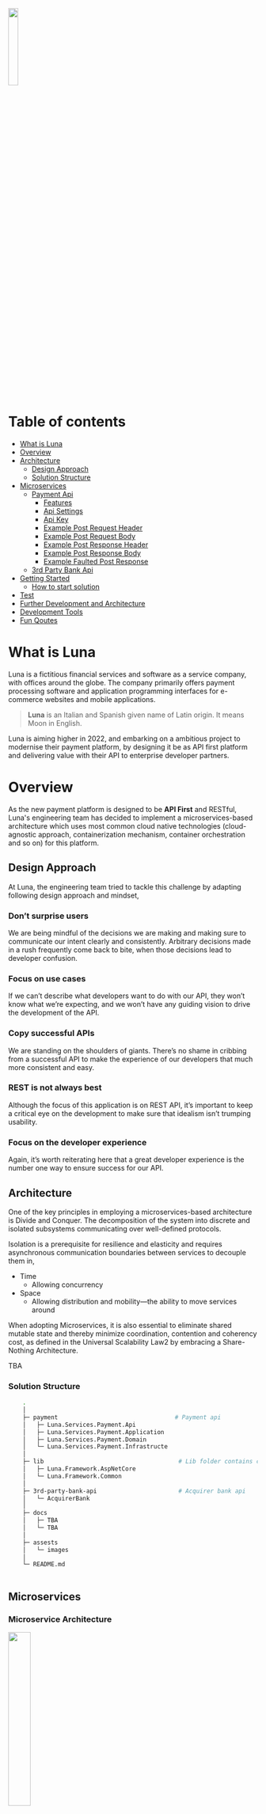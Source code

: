<img src="https://github.com/SalZaki/Luna/blob/main/assets/luna-logo.png" width="20%" height="20%">

# Table of contents

- [What is Luna](#luna)
- [Overview](#overview)
- [Architecture](#architecture)
  - [Design Approach](#design-approach)
  - [Solution Structure](#solution-structure)
- [Microservices](#microservices)
  - [Payment Api](#payment-api)
    - [Features](#features)
    - [Api Settings](#api-settings)
    - [Api Key](#api-key)
    - [Example Post Request Header](#example-request-header)
    - [Example Post Request Body](#example-request-body)
    - [Example Post Response Header](#example-response-header)
    - [Example Post Response Body](#example-response-body)
    - [Example Faulted Post Response](#faulted-post-response)
  - [3rd Party Bank Api](#3rd-party-bank-api)
- [Getting Started](#getting-started)
  - [How to start solution](#start-solution)
- [Test](#test)
- [Further Development and Architecture](#further)
- [Development Tools](#development-tools)
- [Fun Qoutes](#fun-qoutes)

<a name="luna"/>

# What is Luna

Luna is a fictitious financial services and software as a service company, with offices around the globe. The company primarily offers payment processing software and application programming interfaces for e-commerce websites and mobile applications.

> **Luna** is an Italian and Spanish given name of Latin origin. It means Moon in English.

Luna is aiming higher in 2022, and embarking on a ambitious project to modernise their payment platform, by designing it be as API first platform and delivering value with their API to enterprise developer partners.

<a name="overview"/>

# Overview

As the new payment platform is designed to be **API First** and RESTful, Luna's engineering team has decided to implement a microservices-based architecture which uses most common cloud native technologies (cloud-agnostic approach, containerization mechanism, container orchestration and so on) for this platform.

<a name="design"/>

## Design Approach
At Luna, the engineering team tried to tackle this challenge by adapting following design approach and mindset,

### Don’t surprise users
We are being mindful of the decisions we are making and making sure to communicate our intent clearly and consistently. Arbitrary decisions made in a rush frequently come back to bite, when those decisions lead to developer confusion.

### Focus on use cases
If we can’t describe what developers want to do with our API, they won’t know what we’re expecting, and we won’t have any guiding vision to drive the development of the API.

### Copy successful APIs
We are standing on the shoulders of giants. There’s no shame in cribbing from a successful API to make the experience of our developers that much more consistent and easy.

### REST is not always best
Although the focus of this application is on REST API, it’s important to keep a critical eye on the development to make sure that idealism isn’t trumping usability.

### Focus on the developer experience
Again, it’s worth reiterating here that a great developer experience is the number one way to ensure success for our API.

<a name="architecture"/>

## Architecture

One of the key principles in employing a microservices-based architecture is Divide and Conquer. The decomposition of the system into discrete and isolated subsystems communicating over well-defined protocols.

Isolation is a prerequisite for resilience and elasticity and requires asynchronous communication boundaries between services to decouple them in,

- Time
  - Allowing concurrency
- Space
  - Allowing distribution and mobility—the ability to move services around

When adopting Microservices, it is also essential to eliminate shared mutable state and thereby minimize coordination, contention and coherency cost, as defined in the Universal Scalability Law2 by embracing a Share-Nothing Architecture.

TBA

### Solution Structure

```bash
    .
    │
    ├─ payment                                 # Payment api
    │   ├─ Luna.Services.Payment.Api            
    │   ├─ Luna.Services.Payment.Application
    │   ├─ Luna.Services.Payment.Domain
    │   └─ Luna.Services.Payment.Infrastructe
    │
    ├─ lib                                      # Lib folder contains common and cross cutting concerns
    │   ├─ Luna.Framework.AspNetCore
    │   └─ Luna.Framework.Common
    │
    ├─ 3rd-party-bank-api                       # Acquirer bank api
    │   └─ AcquirerBank                         
    │
    ├─ docs
    │   ├─ TBA
    │   └─ TBA
    │
    ├─ assests
    │   └─ images
    │
    └─ README.md
        
```

<a name="microservices"/>

## Microservices

### Microservice Architecture

<img src="https://github.com/SalZaki/Luna/blob/main/assets/luna-ms-architecture.png" width="30%" height="30%">

<a name="payment-api"/>

### Payment Api

<a name="features"/>

#### Features

Luna Payment api is build with following features

- [x] Idempotent support for creating a payment request, based on unique id (UUID [RFC4122])
- [x] Clients can attach there own meta data to a payment request, e.g customer id, invoice id etc. in a form of key value pair,
 ```
 "meta_data": [
  {
    "name": "string",
    "value": "string"
  }]
 ```    
- [x] CQRS
- [x] Supports versioning
- [x] Polly for resiliency when calling 3rd party bank api
- [x] Security header middleware
- [x] Exception handling middleware
- [x] Api key
- [x] Configuration driven api design via api settings
- [x] Document urls are included in all exceptions, helping clients to fix the issues with their requests
- [x] Calculated estimated cost per transaction for merchants
- [x] Fluent validation
- [x] Swagger and OpenApi support
- [x] Docker compose support

<a name="api-settings"/>

#### Api Settings

```json
 "ApiSettings": {
    "Name": "Luna Payment Api",
    "DbName": "LunaPaymentDB",
    "DocumentationUrl": "https://api.payment.luna.com/v1/documentation/",
    "Title": "Luna Payment Api",
    "Version": "1.0",
    "Description": "Luna Payment Api provides functionality to customer's payment instruments.",
    "ContactName": "Luna Payment Support",
    "ContactEmail": "support@luna.com",
    "TermOfServiceUrl": "https://api.payment.luna.com/terms",
    "LicenseName": "Enterprise",
    "LicenseUrl": "https://api.payment.luna.com/license",
    "BasePath": "/v1",
    "HostPath": "https://api.payment.luna.com",
    "DefaultPageNumber": 1,
    "DefaultPageSize": 20,
    "EnableBanner": true,
    "EnableSwagger": true,
    "IncludeSecurityHeader": true,
    "IncludeAuthHeader": false,
    "ApiKey": "47BBEB996A9249AC8AC6180DE925A118",
    "GatewayId": "604DEACB865546848D026272284213E8",
    "RequestMasking": {
      "Enabled": true,
      "MaskTemplate": "*"
    }
  }

```

```json
  "HttpClientSettings": {
    "Name": "AcquirerBankApiClient",
    "BaseAddress": "http://localhost:9100/",
    "EndPoints": [
      {
        "Name": "Charge",
        "Url": "api/charge"
      }
    ],
    "TransactionCostPercentage" : 0.05,
    "CacheExpirationInMin": "15",
    "CacheKey": "acquirer-bank-cache-{0}",
    "NumberOfExceptionsBeforeCircuitBreaker": 20,
    "CircuitBreakerFailurePeriodInMin": 1,
    "RetryTimeSpansInSec": [ 1, 3, 5 ]
  }
```


<a name="api-key"/>

#### Api key
Please use following api key as this is a must, when using Luna Payment Api,

```
"ApiKey": "47BBEB996A9249AC8AC6180DE925A118"
```

<a name="example-request-header"/>

#### Example Post Request Header

<img src="https://github.com/SalZaki/Luna/blob/main/assests/luna-api-request-header.png" width="25%" height="25%">

<a name="example-request-body"/>

#### Example Post Request Body

Please use following example post request in either Postman or Swagger,

```
{
  "merchant_id": "3fa85f64-5717-4562-b3fc-2c963f66afa6",
  "meta_data": [
    {
      "name": "customer_Id",
      "value": "38771"
    }
  ],
  "card": {
    "card_type": "VISA",
    "exp_month": "03",
    "exp_year": "24",
    "cvv": "233",
    "number": "4242 4242 4242 4242",
    "name_on_card": "Mr J Smith"
  },
  "amount": 120,
  "currency": "GBP"
}
```

<a name="example-response-header"/>

#### Example Post Response Header

```
 api-supported-versions: 1.0 
 content-type: application/json; charset=utf-8 
 date: Thu,03 Feb 2022 02:40:06 GMT 
 location: https://localhost:7083/v1/payment/886e27ab-d393-4a39-849b-c69033aa2219 
 server: Kestrel 
 transfer-encoding: chunked 
 x-content-type-options: nosniff 
 x-frame-options: DENY 
 x-permitted-cross-domain-policies: none 
 x-xss-protection: 0 
 ```

<a name="example-response-body"/>

#### Example Post Response Body
```
{
  "data": {
    "payment_id": "886e27ab-d393-4a39-849b-c69033aa2219",
    "status": "Completed",
    "finalised_on": "2022-02-03T02:40:06.069942Z",
    "updated_on": "0001-01-01T00:00:00",
    "submitted_on": "2022-02-03T02:40:05.940032Z",
    "estimated_settlement_cost": 0.06,
    "bank_code": "123",
    "bank_status": "Approved",
    "bank_reason": "Success",
    "idempotent_key": "12c19825-af41-4651-a927-e99c9b52b1b5",
    "merchant_id": "3fa85f64-5717-4562-b3fc-2c963f66afa6",
    "meta_data": [
      {
        "name": "customer_Id",
        "value": "38771"
      }
    ],
    "card": {
      "card_type": "VISA",
      "exp_month": "03",
      "exp_year": "24",
      "cvv": "233",
      "number": "4242 4242 4242 4242",
      "name_on_card": "Mr J Smith"
    },
    "amount": 120,
    "currency": "GBP"
  },
  "status": "Success",
  "version": "1.0"
}
```

<a name="faulted-post-response"/>

#### Example Faulted Post Response
When ever a fault has occuered, api will send a response with documentation url, which will direct clients to fix the issue with their request, as shown below,

##### Response body

```
{
  "DocumentationUrl": "https://api.payment.luna.com/v1/documentation/payments/30001",
  "title": "Access Denied",
  "status": 401,
  "detail": "You do not have permission to perform this action or access this resource. Api key does not exist or 
  is invalid in request header.",
}
```

<a name="3rd-party-bank-api"/>

### 3rd Party Bank Api
3rd part bank api is a mock api, which acts a bank process the payment requests. At the moment there is not much functionality developed in this microservice. Currently, the api is only processing Visa card types and GBP as currecny as shown below,

```
"card_type": "VISA"
```
```
"currency": "GBP"
```

<a name="getting-started"/>

## Getting Started

Clone the repository using the command git clone https://github.com/SalZaki/Luna.git and checkout the main branch.

<a name="start-solution"/>

### How to start the solution?

Open `Luna` directory and execute:

```
docker-compose -f up -d
```

<a name="test"/>

## Test

Work in progress and coming very soon

```bash
# unit tests
$ npm run test

# e2e tests
$ npm run test:e2e

# test coverage
$ npm run test:cov
```
<a name="further"/>

## Further Development and Architecture

<img src="https://github.com/SalZaki/Luna/blob/main/assets/luna-architecture.png" width="45%" height="45%">

<a name="development-tools"/>

## Development Tools

- macOS Catalina 🍎
- JetBrains Rider
- .NET Core 6
- Docker 🐳

<a name="fun-qoutes"/>

## Fun Qoutes

> To move, to breathe, to fly, to float,  
> To gain all while you give,  
> To roam the roads of lands remote,  
> To travel is to live.
>
> **[H.C. Andersen](https://en.wikipedia.org/wiki/Hans_Christian_Andersen)**




> Do anything, but let it produce joy
>
> **[Walt Whitman](https://en.wikipedia.org/wiki/Walt_Whitman)**

